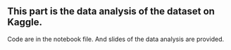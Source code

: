 ## This part is the data analysis of the dataset on Kaggle.

Code are in the notebook file. And slides of the data analysis are provided.
